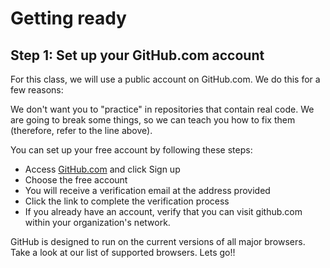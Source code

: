 # Getting ready

## Step 1: Set up your GitHub.com account

For this class, we will use a public account on GitHub.com. We do this for a few reasons:

We don't want you to "practice" in repositories that contain real code.
We are going to break some things, so we can teach you how to fix them (therefore, refer to the line above).

You can set up your free account by following these steps:

* Access [GitHub.com](https://github.com) and click Sign up
* Choose the free account
* You will receive a verification email at the address provided
* Click the link to complete the verification process
* If you already have an account, verify that you can visit github.com within your organization's network.

GitHub is designed to run on the current versions of all major browsers. Take a look at our list of supported browsers.
Lets go!!
